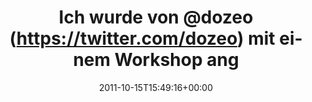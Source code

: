 ---
retweeted: false
source: <a href="http://twitter.com/download/android" rel="nofollow">Twitter for Android</a>
entities:
  hashtags: []
  symbols: []
  user_mentions:
  - name: とりあえずめろんぱん
    screen_name: DOzeo
    indices:
    - '14'
    - '20'
    id_str: '4385357293'
    id: '4385357293'
  - name: Max
    screen_name: m_mack
    indices:
    - '61'
    - '68'
    id_str: '19458826'
    id: '19458826'
  - name: Bascht
    screen_name: bascht
    indices:
    - '70'
    - '77'
    id_str: '10683982'
    id: '10683982'
  urls:
  - url: http://t.co/b0MCa0Vg
    expanded_url: http://twitpic.com/70pkix
    display_url: twitpic.com/70pkix
    indices:
    - '89'
    - '109'
display_text_range:
- '0'
- '110'
favorite_count: '0'
id_str: '125236808916271106'
truncated: false
retweet_count: '0'
id: '125236808916271106'
possibly_sensitive: false
created_at: Sat Oct 15 15:49:16 +0000 2011
favorited: false
full_text: 'Ich wurde von [@dozeo](https://twitter.com/dozeo) mit einem Workshop angelockt...!
  :-) RT [@m_mack](https://twitter.com/m_mack): [@bascht](https://twitter.com/bascht)
  vor abflug "'
lang: de
quote_url: http://twitpic.com/70pkix
tags:
- pesos/twitter
date: '2011-10-15T15:49:16+00:00'
src: https://twitter.com/bascht/status/125236808916271106
original_url: https://twitter.com/bascht/status/125236808916271106
type: twitter_tweet
text: 'Ich wurde von [@dozeo](https://twitter.com/dozeo) mit einem Workshop angelockt...!
  :-) RT [@m_mack](https://twitter.com/m_mack): [@bascht](https://twitter.com/bascht)
  vor abflug "'
title: Ich wurde von @dozeo (https://twitter.com/dozeo) mit einem Workshop ang

---